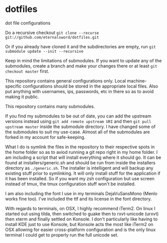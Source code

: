 dotfiles
========

dot file configurations

Do a recursive checkout `git clone --recurse git://github.com/eternalsword/dotfiles.git`

Or if you already have cloned it and the subdirectories are empty, run `git submodule update --init --recursive`

Keep in mind the limitations of submodules.  If you want to update any of the submodules, create a branch and make your changes there or at least `git checkout master` first.

This repository contains general configurations only. Local machine-specific configurations should be stored in the appropriate local files. Also put anything with usernames, ips, passwords, etc in there so as to avoid making it public.

This repository contains many submodules.

If you find my submodules to be out of date, you can add the upstream versions instead using `git add remote upstream URI` and then `git pull upstream master` inside the submodule directory. I have changed some of the submodules to suit my use-case. Almost all of the submodules are forked in my account for safe-keeping.

What I do is symlink the files in the repository to their respective spots in the home folder so as to aviod running a git repo right in my home folder.
I am including a script that will install everything where it should go.  It can be found at installers/generic.sh and should be run from inside the installers directory as `./generic.sh`. The installer is intelligent and will backup any existing stuff prior to symlinking. It will only install stuff for the application if it has been installed. So if you want my zsh configuration but use screen instead of tmux, the tmux configuration stuff won't be installed.

I am also including the font I use in my terminals DejaVuSansMono (Menlo works fine too). I've included the ttf and its license in the font directory.

With regards to terminals, on OSX, I highly recommend iTerm2. On linux I started out using tilda, then switched to guake then to rxvt-unicode (urxvt) then xterm and finally settled on Konsole. I don't particularly like having to install KDE just to use Konsole, but Konsole acts the most like iTerm2 on OSX allowing for easier cross-platform configuration and is the only linux terminal I could get to properly run the full unicode set.

